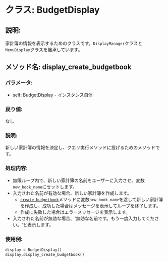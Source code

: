 # クラス: BudgetDisplay

## 説明:
家計簿の情報を表示するためのクラスです。`DisplayManager`クラスと`MenuDisplay`クラスを継承しています。

## メソッド名: display_create_budgetbook

### パラメータ:
- self: BudgetDisplay - インスタンス自体

### 戻り値:
なし

### 説明:
新しい家計簿の情報を決定し、クエリ実行メソッドに投げるためのメソッドです。

### 処理内容:
- 無限ループ内で、新しい家計簿の名前をユーザーに入力させ、変数`new_book_name`にセットします。
- 入力された名前が有効な場合、新しい家計簿を作成します。
  - [`create_budgetbook`](../../../booklet/budgetbook.py/Budgetbookクラス/create_budgetbook.html)メソッドに変数`new_book_name`を渡して新しい家計簿を作成し、成功した場合はメッセージを表示してループを終了します。
  - 作成に失敗した場合はエラーメッセージを表示します。
- 入力された名前が無効な場合、'無効な名前です。もう一度入力してください。'と表示します。

### 使用例:
```python
display = BudgetDisplay()
display.display_create_budgetbook()
